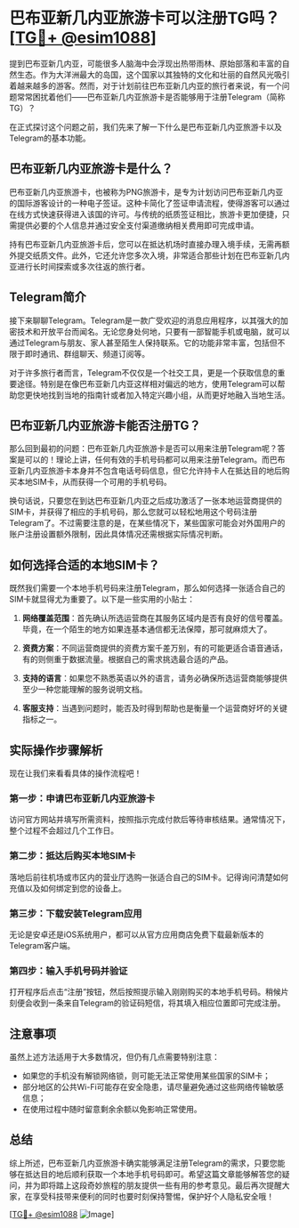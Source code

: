 # 巴布亚新几内亚旅游卡可以注册TG吗？[[TG💪+ @esim1088](https://t.me/s/esim1088)]

提到巴布亚新几内亚，可能很多人脑海中会浮现出热带雨林、原始部落和丰富的自然生态。作为大洋洲最大的岛国，这个国家以其独特的文化和壮丽的自然风光吸引着越来越多的游客。然而，对于计划前往巴布亚新几内亚的旅行者来说，有一个问题常常困扰着他们——巴布亚新几内亚旅游卡是否能够用于注册Telegram（简称TG）？

在正式探讨这个问题之前，我们先来了解一下什么是巴布亚新几内亚旅游卡以及Telegram的基本功能。

## 巴布亚新几内亚旅游卡是什么？

巴布亚新几内亚旅游卡，也被称为PNG旅游卡，是专为计划访问巴布亚新几内亚的国际游客设计的一种电子签证。这种卡简化了签证申请流程，使得游客可以通过在线方式快速获得进入该国的许可。与传统的纸质签证相比，旅游卡更加便捷，只需提供必要的个人信息并通过安全支付渠道缴纳相关费用即可完成申请。

持有巴布亚新几内亚旅游卡后，您可以在抵达机场时直接办理入境手续，无需再额外提交纸质文件。此外，它还允许您多次入境，非常适合那些计划在巴布亚新几内亚进行长时间探索或多次往返的旅行者。

## Telegram简介

接下来聊聊Telegram。Telegram是一款广受欢迎的消息应用程序，以其强大的加密技术和开放平台而闻名。无论您身处何地，只要有一部智能手机或电脑，就可以通过Telegram与朋友、家人甚至陌生人保持联系。它的功能非常丰富，包括但不限于即时通讯、群组聊天、频道订阅等。

对于许多旅行者而言，Telegram不仅仅是一个社交工具，更是一个获取信息的重要途径。特别是在像巴布亚新几内亚这样相对偏远的地方，使用Telegram可以帮助您更快地找到当地的指南针或者加入特定兴趣小组，从而更好地融入当地生活。

## 巴布亚新几内亚旅游卡能否注册TG？

那么回到最初的问题：巴布亚新几内亚旅游卡是否可以用来注册Telegram呢？答案是可以的！理论上讲，任何有效的手机号码都可以用来注册Telegram。而巴布亚新几内亚旅游卡本身并不包含电话号码信息，但它允许持卡人在抵达目的地后购买本地SIM卡，从而获得一个可用的手机号码。

换句话说，只要您在到达巴布亚新几内亚之后成功激活了一张本地运营商提供的SIM卡，并获得了相应的手机号码，那么您就可以轻松地用这个号码注册Telegram了。不过需要注意的是，在某些情况下，某些国家可能会对外国用户的账户注册设置额外限制，因此具体情况还需根据实际情况判断。

## 如何选择合适的本地SIM卡？

既然我们需要一个本地手机号码来注册Telegram，那么如何选择一张适合自己的SIM卡就显得尤为重要了。以下是一些实用的小贴士：

1. **网络覆盖范围**：首先确认所选运营商在其服务区域内是否有良好的信号覆盖。毕竟，在一个陌生的地方如果连基本通信都无法保障，那可就麻烦大了。
   
2. **资费方案**：不同运营商提供的资费方案千差万别，有的可能更适合语音通话，有的则侧重于数据流量。根据自己的需求挑选最合适的产品。

3. **支持的语言**：如果您不熟悉英语以外的语言，请务必确保所选运营商能够提供至少一种您能理解的服务说明文档。

4. **客服支持**：当遇到问题时，能否及时得到帮助也是衡量一个运营商好坏的关键指标之一。

## 实际操作步骤解析

现在让我们来看看具体的操作流程吧！

### 第一步：申请巴布亚新几内亚旅游卡
访问官方网站并填写所需资料，按照指示完成付款后等待审核结果。通常情况下，整个过程不会超过几个工作日。

### 第二步：抵达后购买本地SIM卡
落地后前往机场或市区内的营业厅选购一张适合自己的SIM卡。记得询问清楚如何充值以及如何绑定到您的设备上。

### 第三步：下载安装Telegram应用
无论是安卓还是iOS系统用户，都可以从官方应用商店免费下载最新版本的Telegram客户端。

### 第四步：输入手机号码并验证
打开程序后点击“注册”按钮，然后按照提示输入刚刚购买的本地手机号码。稍候片刻便会收到一条来自Telegram的验证码短信，将其填入相应位置即可完成注册。

## 注意事项

虽然上述方法适用于大多数情况，但仍有几点需要特别注意：
- 如果您的手机没有解锁网络锁，则可能无法正常使用某些国家的SIM卡；
- 部分地区的公共Wi-Fi可能存在安全隐患，请尽量避免通过这些网络传输敏感信息；
- 在使用过程中随时留意剩余余额以免影响正常使用。

## 总结

综上所述，巴布亚新几内亚旅游卡确实能够满足注册Telegram的需求，只要您能够在抵达目的地后顺利获取一个本地手机号码即可。希望这篇文章能够解答您的疑问，并为即将踏上这段奇妙旅程的朋友提供一些有用的参考意见。最后再次提醒大家，在享受科技带来便利的同时也要时刻保持警惕，保护好个人隐私安全哦！

[[TG💪+ @esim1088](https://t.me/s/esim1088) ![Image](https://i.postimg.cc/4NQfJmqS/Snipaste-2025-05-13-00-14-12.png)]